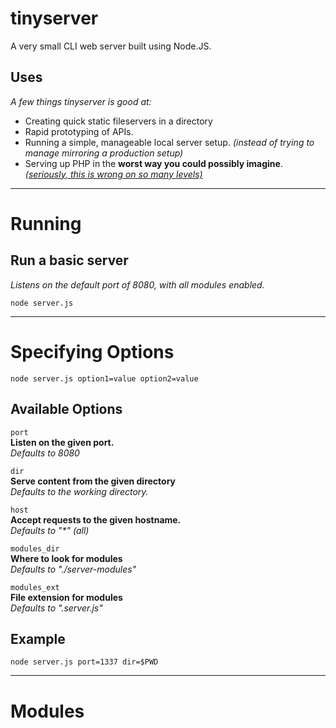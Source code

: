 tinyserver
==========
A very small CLI web server built using Node.JS.  

Uses
----
*A few things tinyserver is good at:*

- Creating quick static fileservers in a directory
- Rapid prototyping of APIs.
- Running a simple, manageable local server setup. *(instead of trying to manage mirroring a production setup)*
- Serving up PHP in the **worst way you could possibly imagine**. [*(seriously, this is wrong on so many levels)*](server-modules/php.server.js)

---

Running
=======

Run a basic server
------------------
*Listens on the default port of 8080, with all modules enabled.*

	node server.js

---

Specifying Options
==================
	node server.js option1=value option2=value

Available Options
-----------------
`port`  
**Listen on the given port.**  
*Defaults to 8080*

`dir`  
**Serve content from the given directory**  
*Defaults to the working directory.*

`host`  
**Accept requests to the given hostname.**  
*Defaults to "\*" (all)*

`modules_dir`  
**Where to look for modules**  
*Defaults to "./server-modules"*

`modules_ext`  
**File extension for modules**  
*Defaults to ".server.js"*

Example
-------
	node server.js port=1337 dir=$PWD

---

Modules
=======


